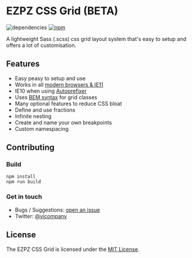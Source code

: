 # EZPZ CSS Grid (BETA)
![dependencies](https://david-dm.org/vicompany/ezpz-css-grid.svg) [![npm](https://img.shields.io/npm/v/ezpz-css-grid.svg?style=flat-square)](https://www.npmjs.com/package/ezpz-css-grid)

A lightweight Sass (.scss) css grid layout system that's easy to setup and offers a lot of customisation.

## Features
* Easy peasy to setup and use
* Works in all [modern browsers & IE11](http://caniuse.com/#search=flex)
* IE10 when using [Autoprefixer](https://github.com/postcss/autoprefixer)
* Uses [BEM syntax](http://csswizardry.com/2013/01/mindbemding-getting-your-head-round-bem-syntax/) for grid classes
* Many optional features to reduce CSS bloat
* Define and use fractions
* Infinite nesting
* Create and name your own breakpoints
* Custom namespacing

## Contributing
### Build
```
npm install
npm run build
```

### Get in touch
- Bugs / Suggestions: [open an issue](https://github.com/vicompany/ezpz-css-grid/issues)
- Twitter: [@vicompany](https://twitter.com/vicompany)

## License
The EZPZ CSS Grid is licensed under the [MIT License](LICENSE.md).

